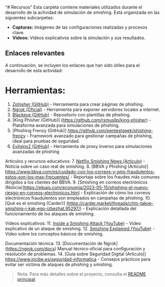 "# Recursos" 
Esta carpeta contiene materiales utilizados durante el desarrollo de la actividad de simulación de smishing. Está organizada en las siguientes subcarpetas:

- **Capturas:** Imágenes de las configuraciones realizadas y procesos clave.
- **Videos:** Videos explicativos sobre la simulación y sus resultados.

## Enlaces relevantes

A continuación, se incluyen los enlaces que han sido útiles para el desarrollo de esta actividad:

# Herramientas:
1. [Zphisher (GitHub)](https://github.com/htr-tech/zphisher) - Herramienta para crear páginas de phishing.
2. [Ngrok (Oficial)](https://ngrok.com) - Herramienta para exponer servidores locales a internet.
3. [Blackeye (GitHub)](https://github.com/EricksonAtHome/blackeye) - Repositorio con plantillas de phishing. 
4. [King Phisher (GitHub)] (https://github.com/rsmusllp/king-phisher) - Plataforma avanzada para simulaciones de phishing.
5. [Phishing Frenzy (GitHub)] https://github.com/pentestgeek/phishing-frenzy - Framework avanzado para gestionar campañas de phishing, ideal para pruebas de seguridad.
6. [Evilginx2 (GitHub)](https://github.com/kgretzky/evilginx2) - Herramienta de proxy inverso para simulaciones avanzadas de phishing

Articulos y recursos educativos:
7. [Netflix Smishing News (Artículo)](https://cincodias.elpais.com/smartlife/lifestyle/2024-12-05/cuidado-con-esta-estafa-se-hacen-pasar-por-netflix-para-vaciar-tu-cuenta-bancaria.html) - Noticia sobre un caso real de smishing.
8. [BBVA y Phishing (Artículo)] https://www.bbva.com/es/cuidado-con-los-correos-y-sms-fraudulentos-estos-son-los-mas-frecuentes/ - Reportaje sobre los fraudes más comunes dirigidos a los clientes del BBVA.
9. [Smishing en correos electrónicos (Noticia)]https://elpais.com/economia/2023-05-15/phishing-el-nuevo-riesgo-en-correos-electronicos.html - Explicación de cómo los correos electrónicos fraudulentos son empleados en campañas de phishing.
10. [Qué es el smishing (Carder)] (https://carder.market/threads/chto-takoe-smishing-i-kak-ego-izbezhat.95297/) - Explicación detallada del funcionamiento de los ataques de smishing.

Videos explicativos:
11. [Inside a Smishing Attack (YouTube)](https://youtu.be/NIP6mVnch8Q?feature=shared) - Video explicativo de un ataque de smishing.
12. [Smishing Explained (YouTube)](https://youtu.be/yYYEjz0sYJM?feature=shared) - Video sobre los conceptos básicos de smishing.

Documentación técnica:
13. [Documentación de Ngrok] (https://ngrok.com/docs) Manual técnico oficial para configuración y resolución de problemas.
14. [Guía sobre Seguridad Digital (Artículo)] https://www.incibe.es/seguridad-informatica - Consejos prácticos para evitar ser víctima de ataques de phishing y smishing.

> Nota: Para más detalles sobre el proyecto, consulta el [README principal](../README.md).
